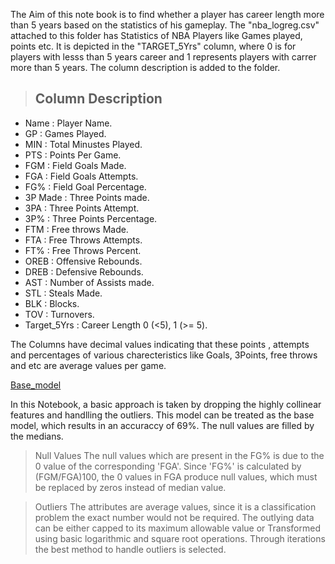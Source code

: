 The Aim of this note book is to find whether a player has career length more than 5 years based on the statistics of his gameplay. The "nba_logreg.csv" attached to this folder has Statistics of NBA Players like Games played, points etc.  It is depicted in the "TARGET_5Yrs" column, where 0 is for players with lesss than 5 years career and 1 represents players with carrer more than 5 years. The column description is added to the folder.

> ## Column Description ##

* Name : Player Name.
* GP : Games Played.
* MIN : Total Minustes Played.
* PTS : Points Per Game.
* FGM : Field Goals Made.
* FGA : Field Goals Attempts.
* FG% : Field Goal Percentage.
* 3P Made : Three Points made.
* 3PA : Three Points Attempt.
* 3P% : Three Points Percentage.
* FTM : Free throws Made.
* FTA : Free Throws Attempts.
* FT% : Free Throws Percent.
* OREB : Offensive Rebounds.
* DREB : Defensive Rebounds.
* AST : Number of Assists made.
* STL : Steals Made.
* BLK : Blocks.
* TOV : Turnovers.
* Target_5Yrs : Career Length 0 (<5), 1 (>= 5).

The Columns have decimal values indicating that these points , attempts and percentages of various charecteristics like Goals, 3Points, free throws and etc are average values per game. 


[Base_model](https://github.com/uknwho/MachineLearning_-DataSets_solution/blob/master/1_Logisctic_Regression_NBA/nba_logreg_solution_1.ipynb)

In this Notebook, a basic approach is taken by dropping the highly collinear features and handlling the outliers. This model can be treated as the base model, which results in an accuraccy of 69%. The null values are filled by the medians.

> Null Values
The null values which are present in the FG% is due to the 0 value of the corresponding 'FGA'. Since 'FG%' is calculated by (FGM/FGA)100, the 0 values in FGA produce null values, which must be replaced by zeros instead of median value.

> Outliers
The attributes are average values, since it is a classification problem the exact number would not be required. The outlying data can be either capped to its maximum allowable value or Transformed using basic logarithmic and square root operations. Through iterations the best method to handle outliers is selected.

